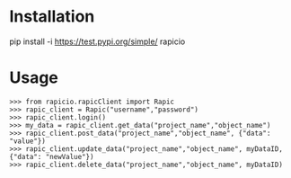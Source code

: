 # Installation
pip install -i https://test.pypi.org/simple/ rapicio

# Usage 
```
>>> from rapicio.rapicClient import Rapic
>>> rapic_client = Rapic("username","password")
>>> rapic_client.login()
>>> my_data = rapic_client.get_data("project_name","object_name")
>>> rapic_client.post_data("project_name","object_name", {"data": "value"})
>>> rapic_client.update_data("project_name","object_name", myDataID, {"data": "newValue"})
>>> rapic_client.delete_data("project_name","object_name", myDataID)
```

